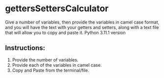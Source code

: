 # gettersSettersCalculator
Give a number of variables, then provide the variables in camel case format, and you will have the text with your getters and setters, along with a text file that will allow you to copy and paste it.
Python 3.11.1 version

## Instructions: 

1. Provide the number of variables.
2. Provide each of the variables in camel case.
3. Copy and Paste from the terminal/file.
